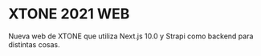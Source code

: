 # XTONE 2021 WEB

Nueva web de XTONE que utiliza Next.js 10.0 y Strapi como backend para distintas cosas.
